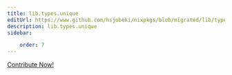 ```yaml
---
title: lib.types.unique
editUrl: https://www.github.com/hsjobeki/nixpkgs/blob/migrated/lib/types.nix#L603C14
description: lib.types.unique
sidebar:

    order: 7
---
```


<a href="https://www.github.com/hsjobeki/nixpkgs/blob/migrated/lib/types.nix#L603C14">Contribute Now!</a>



